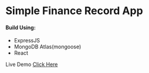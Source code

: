 # Simple Finance Record App

#### Build Using:
- ExpressJS
- MongoDB Atlas(mongoose)
- React

Live Demo [Click Here](https://awp-finance-record.herokuapp.com/)